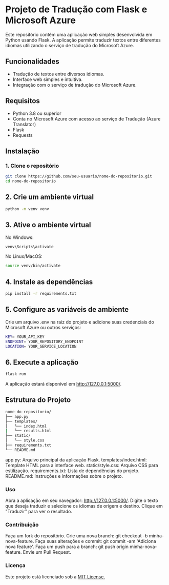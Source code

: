 # Projeto de Tradução com Flask e Microsoft Azure

Este repositório contém uma aplicação web simples desenvolvida em Python usando Flask. A aplicação permite traduzir textos entre diferentes idiomas utilizando o serviço de tradução do Microsoft Azure.

## Funcionalidades

- Tradução de textos entre diversos idiomas.
- Interface web simples e intuitiva.
- Integração com o serviço de tradução do Microsoft Azure.

## Requisitos

- Python 3.8 ou superior
- Conta no Microsoft Azure com acesso ao serviço de Tradução (Azure Translator)
- Flask
- Requests

## Instalação

### 1. Clone o repositório

```bash
git clone https://github.com/seu-usuario/nome-do-repositorio.git
cd nome-do-repositorio
```
## 2. Crie um ambiente virtual
```bash
python -m venv venv
```
## 3. Ative o ambiente virtual
No Windows:
```bash
venv\Scripts\activate
```
No Linux/MacOS:
```bash
source venv/bin/activate
```
## 4. Instale as dependências
```bash
pip install -r requirements.txt
```
## 5. Configure as variáveis de ambiente
Crie um arquivo .env na raiz do projeto e adicione suas credenciais do Microsoft Azure ou outros serviços:
```bash
KEY= YOUR_API_KEY
ENDPOINT= YOUR_REPOSITORY_ENDPOINT
LOCATION= YOUR_SERVICE_LOCATION
```
## 6. Execute a aplicação
```bash
flask run
```
A aplicação estará disponível em http://127.0.0.1:5000/.

## Estrutura do Projeto
```bash
nome-do-repositorio/
├── app.py
├── templates/
│   └── index.html
|   └── results.html
├── static/
│   └── style.css
├── requirements.txt
└── README.md
```
app.py: Arquivo principal da aplicação Flask.
templates/index.html: Template HTML para a interface web.
static/style.css: Arquivo CSS para estilização.
requirements.txt: Lista de dependências do projeto.
README.md: Instruções e informações sobre o projeto.

### Uso
Abra a aplicação em seu navegador: http://127.0.0.1:5000/.
Digite o texto que deseja traduzir e selecione os idiomas de origem e destino.
Clique em "Traduzir" para ver o resultado.

### Contribuição
Faça um fork do repositório.
Crie uma nova branch: git checkout -b minha-nova-feature.
Faça suas alterações e commit: git commit -am 'Adiciona nova feature'.
Faça um push para a branch: git push origin minha-nova-feature.
Envie um Pull Request.

### Licença
Este projeto está licenciado sob a [MIT License.](https://opensource.org/license/mit)
